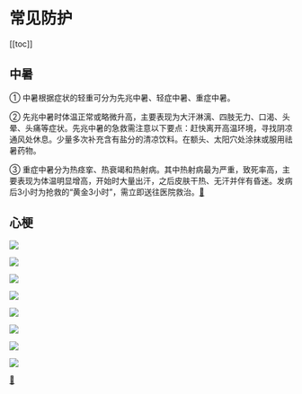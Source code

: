 # 常见防护

[[toc]]

## 中暑

① 中暑根据症状的轻重可分为先兆中暑、轻症中暑、重症中暑。

② 先兆中暑时体温正常或略微升高，主要表现为大汗淋漓、四肢无力、口渴、头晕、头痛等症状。先兆中暑的急救需注意以下要点：赶快离开高温环境，寻找阴凉通风处休息。少量多次补充含有盐分的清凉饮料。在额头、太阳穴处涂抹或服用祛暑药物。

③ 重症中暑分为热痉挛、热衰竭和热射病。其中热射病最为严重，致死率高，主要表现为体温明显增高，开始时大量出汗，之后皮肤干热、无汗并伴有昏迷。发病后3小时为抢救的“黄金3小时”，需立即送往医院救治。[🔗](https://weibo.com/2803301701/OiOSte7vm)


## 心梗

![](./src/xingeng1.jpg)

![](./src/xingeng2.jpg)

![](./src/xingeng3.jpg)

![](./src/xingeng4.jpg)

![](./src/xingeng5.jpg)

![](./src/xingeng6.jpg)

![](./src/xingeng7.jpg)

![](./src/xingeng8.jpg)

[🔗](https://weibo.com/1774057271/NwmP4wxwj)
